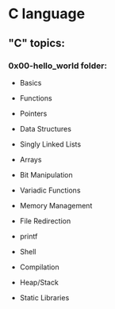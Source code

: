 # C language

## "C" topics:

### 0x00-hello_world folder:
- Basics
- Functions

- Pointers
- Data Structures
- Singly Linked Lists
- Arrays
- Bit Manipulation
- Variadic Functions
- Memory Management
- File Redirection
- printf
- Shell
- Compilation
- Heap/Stack
- Static Libraries
